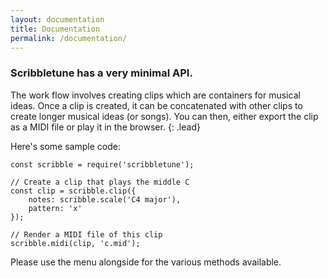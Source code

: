 ```yaml
---
layout: documentation
title: Documentation
permalink: /documentation/
---
```


### Scribbletune has a very minimal API.

The work flow involves creating clips which are containers for musical ideas. Once a clip is created, it can be concatenated with other clips to create longer musical ideas (or songs). You can then, either export the clip as a MIDI file or play it in the browser.
{: .lead}

Here's some sample code:

```
const scribble = require('scribbletune');

// Create a clip that plays the middle C
const clip = scribble.clip({
	notes: scribble.scale('C4 major'),
	pattern: 'x'
});

// Render a MIDI file of this clip
scribble.midi(clip, 'c.mid');

```

Please use the menu alongside for the various methods available.